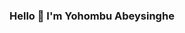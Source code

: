 ### Hello 👋 I'm Yohombu Abeysinghe

<!--
**Yohombu/Yohombu** is a ✨ _special_ ✨ repository because its `README.md` (this file) appears on your GitHub profile.
![](https://komarev.com/ghpvc/?username=Yohombu&color=green)

